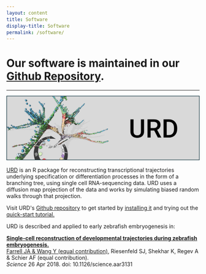 ```yaml
---
layout: content
title: Software
display-title: Software
permalink: /software/
---
```


# Our software is maintained in our [Github Repository](http://www.github.com/farrellja/).

-----------------

<img src="../assets/software-data/URD-software.png" />

[URD](https://github.com/farrellja/URD) is an R package for reconstructing transcriptional trajectories underlying specification or differentiation processes in the form of a branching tree, using single cell RNA-sequencing data. URD uses a diffusion map projection of the data and works by simulating biased random walks through that projection.

Visit URD's [Github repository](https://github.com/farrellja/URD) to get started by [installing it](https://github.com/farrellja/URD/blob/master/INSTALL.md) and trying out the [quick-start tutorial.](https://github.com/farrellja/URD/blob/master/Analyses/QuickStart/URD-QuickStart-AxialMesoderm.md)

URD is described and applied to early zebrafish embryogenesis in:

**[Single-cell reconstruction of developmental trajectories during zebrafish embryogenesis.](https://www.ncbi.nlm.nih.gov/pubmed/29700225/)**<br />
<u>Farrell JA & Wang Y (equal contribution)</u>, Riesenfeld SJ, Shekhar K, Regev A & Schier AF (equal contribution).<br />
*Science* 26 Apr 2018. doi: 10.1126/science.aar3131